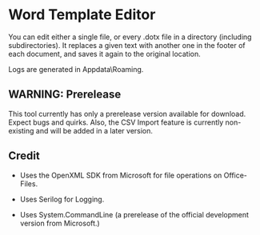 # Word Template Editor
You can edit either a single file, or every .dotx file in a directory (including subdirectories). 
It replaces a given text with another one in the footer of each document, and saves it again to the original location.

Logs are generated in Appdata\Roaming.
## WARNING: Prerelease
This tool currently has only a prerelease version available for download. Expect bugs and quirks. Also, the CSV Import feature is currently non-existing and will be added in a later version.


## Credit
- Uses the OpenXML SDK from Microsoft for file operations on Office-Files.

- Uses Serilog for Logging.

- Uses System.CommandLine (a prerelease of the official development version from Microsoft.)